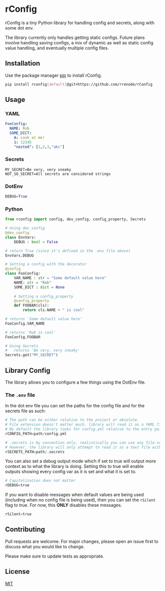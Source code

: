 # rConfig

rConfig is a tiny Python library for handling config and secrets, along with some dot env. 

The library currently only handles getting static configs. Future plans involve handling saving configs, a mix of dynamic as well as static config value handling, and eventually multiple config files.

## Installation

Use the package manager [pip](https://pip.pypa.io/en/stable/) to install rConfig.

```bash
pip install rconfig[default]@git+https://github.com/rrenode/rConfig
```

## Usage

### YAML
```yaml
FooConfig:
  NAME: Rob
  SOME_DICT:
    A: Look at me!
    1: 12345
    "nested": [1,2,3,"abc"]
```

### Secrets
```
MY_SECRET=Be very, very sneaky
NOT_SO_SECRET=All secrets are considered strings
```

### DotEnv
```python
DEBUG=True
```

### Python
```python
from rconfig import config, dev_config, config_property, Secrets

# Using dev_config
@dev_config
class EnvVars:
    DEBUG : bool = False

# return True (since it's defined in the .env file above)
EnvVars.DEBUG

# Setting a config with the decorator
@config
class FooConfig:
    VAR_NAME : str = "Some default value here"
    NAME: str = "Rob"
    SOME_DICT : dict = None
    
    # Setting a config_property
    @config_property
    def FOOBAR(cls):
        return cls.NAME + " is cool"

# returns 'Some default value here'
FooConfig.VAR_NAME

# returns 'Rob is cool'
FooConfig.FOOBAR

# Using Secrets
#   returns 'Be very, very sneaky'
Secrets.get("MY_SECRET")

```

## Library Config

The library allows you to configure a few things using the DotEnv file.

### The `.env` file

In the dot env file you can set the paths for the config file and for the secrets file as such:
```python
# The path can be either relative to the project or absolute.
# File extension doesn't matter much, library will read it as a YAML file.
# By default the library looks for config.yml relative to the entry point.
rCONFIG_PATH=path/config.yml

# .secrets is by convention only, realistically you can use any file name with any extension.
# However, the library will only attempt to read it as a text file with key-value pairs.
rSECRETS_PATH=path/.secrets
```

You can also set a debug output mode which if set to true will output more context as to what the library is doing. Setting this to true will enable outputs showing every config var as it is set and what it is set to.
```python
# Capitalization does not matter
rDEBUG=true
```

If you want to disable messages when default values are being used (including when no config file is being used), then you can set the `rSilent` flag to true. For now, this **ONLY** disables these messages.
```python
rSilent=true
```

## Contributing

Pull requests are welcome. For major changes, please open an issue first
to discuss what you would like to change.

Please make sure to update tests as appropriate.

## License

[MIT](https://choosealicense.com/licenses/mit/)
